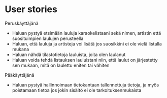 # User stories


Peruskäyttäjänä

* Haluan pystyä etsimään lauluja karaokelistaani sekä nimen, artistin että suosituimpien laulujen perusteella
* Haluan, että lauluja ja artisteja voi lisätä jos suosikkini ei ole vielä listalla mukana
* Haluan nähdä tilastotietoja lauluista, joita olen laulanut
* Haluan voida tehdä listauksen lauluistani niin, että laulut on järjestetty sen mukaan, mitä on laulettu eniten tai vähiten


Pääkäyttäjänä

* Haluan pystyä hallinnoimaan tietokantaan tallennettuja tietoja, ja myös poistamaan tietoa jos jokin sisältö ei ole tarkoituksenmukaista


